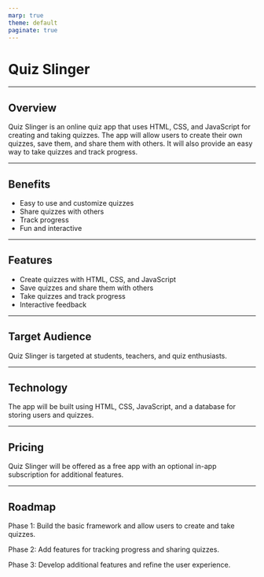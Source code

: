 ```yaml
---
marp: true
theme: default
paginate: true
---
```

# Quiz Slinger

---
## Overview

Quiz Slinger is an online quiz app that uses HTML, CSS, and JavaScript for creating and taking quizzes. The app will allow users to create their own quizzes, save them, and share them with others. It will also provide an easy way to take quizzes and track progress.

---
## Benefits

- Easy to use and customize quizzes
- Share quizzes with others
- Track progress
- Fun and interactive

---
## Features

- Create quizzes with HTML, CSS, and JavaScript
- Save quizzes and share them with others
- Take quizzes and track progress
- Interactive feedback

---
## Target Audience

Quiz Slinger is targeted at students, teachers, and quiz enthusiasts. 

---
## Technology

The app will be built using HTML, CSS, JavaScript, and a database for storing users and quizzes.

---
## Pricing

Quiz Slinger will be offered as a free app with an optional in-app subscription for additional features. 

---
## Roadmap

Phase 1: Build the basic framework and allow users to create and take quizzes.

Phase 2: Add features for tracking progress and sharing quizzes.

Phase 3: Develop additional features and refine the user experience.
  
